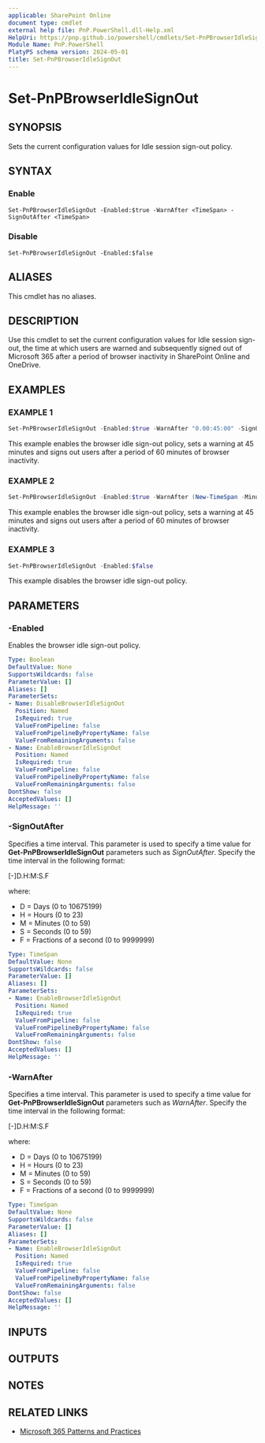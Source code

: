 ```yaml
---
applicable: SharePoint Online
document type: cmdlet
external help file: PnP.PowerShell.dll-Help.xml
HelpUri: https://pnp.github.io/powershell/cmdlets/Set-PnPBrowserIdleSignOut.html
Module Name: PnP.PowerShell
PlatyPS schema version: 2024-05-01
title: Set-PnPBrowserIdleSignOut
---
```


# Set-PnPBrowserIdleSignOut

## SYNOPSIS

Sets the current configuration values for Idle session sign-out policy.

## SYNTAX

### Enable

```
Set-PnPBrowserIdleSignOut -Enabled:$true -WarnAfter <TimeSpan> -SignOutAfter <TimeSpan>
```

### Disable

```
Set-PnPBrowserIdleSignOut -Enabled:$false
```

## ALIASES

This cmdlet has no aliases.

## DESCRIPTION

Use this cmdlet to set the current configuration values for Idle session sign-out, the time at which users are warned and subsequently signed out of Microsoft 365 after a period of browser inactivity in SharePoint Online and OneDrive.

## EXAMPLES

### EXAMPLE 1

```powershell
Set-PnPBrowserIdleSignOut -Enabled:$true -WarnAfter "0.00:45:00" -SignOutAfter "0.01:00:00"
```
This example enables the browser idle sign-out policy, sets a warning at 45 minutes and signs out users after a period of 60 minutes of browser inactivity.

### EXAMPLE 2

```powershell
Set-PnPBrowserIdleSignOut -Enabled:$true -WarnAfter (New-TimeSpan -Minutes 45) -SignOutAfter (New-TimeSpan -Hours 1)
```
This example enables the browser idle sign-out policy, sets a warning at 45 minutes and signs out users after a period of 60 minutes of browser inactivity.

### EXAMPLE 3

```powershell
Set-PnPBrowserIdleSignOut -Enabled:$false
```
This example disables the browser idle sign-out policy.

## PARAMETERS

### -Enabled

Enables the browser idle sign-out policy.

```yaml
Type: Boolean
DefaultValue: None
SupportsWildcards: false
ParameterValue: []
Aliases: []
ParameterSets:
- Name: DisableBrowserIdleSignOut
  Position: Named
  IsRequired: true
  ValueFromPipeline: false
  ValueFromPipelineByPropertyName: false
  ValueFromRemainingArguments: false
- Name: EnableBrowserIdleSignOut
  Position: Named
  IsRequired: true
  ValueFromPipeline: false
  ValueFromPipelineByPropertyName: false
  ValueFromRemainingArguments: false
DontShow: false
AcceptedValues: []
HelpMessage: ''
```

### -SignOutAfter

Specifies a time interval.
This parameter is used to specify a time value for **Get-PnPBrowserIdleSignOut** parameters such as *SignOutAfter*.
Specify the time interval in the following format:

\[-\]D.H:M:S.F

where:

- D = Days (0 to 10675199)
- H = Hours (0 to 23)
- M = Minutes (0 to 59)
- S = Seconds (0 to 59)
- F = Fractions of a second (0 to 9999999)

```yaml
Type: TimeSpan
DefaultValue: None
SupportsWildcards: false
ParameterValue: []
Aliases: []
ParameterSets:
- Name: EnableBrowserIdleSignOut
  Position: Named
  IsRequired: true
  ValueFromPipeline: false
  ValueFromPipelineByPropertyName: false
  ValueFromRemainingArguments: false
DontShow: false
AcceptedValues: []
HelpMessage: ''
```

### -WarnAfter

Specifies a time interval.
This parameter is used to specify a time value for **Get-PnPBrowserIdleSignOut** parameters such as *WarnAfter*.
Specify the time interval in the following format:

\[-\]D.H:M:S.F

where:

- D = Days (0 to 10675199)
- H = Hours (0 to 23)
- M = Minutes (0 to 59)
- S = Seconds (0 to 59)
- F = Fractions of a second (0 to 9999999)

```yaml
Type: TimeSpan
DefaultValue: None
SupportsWildcards: false
ParameterValue: []
Aliases: []
ParameterSets:
- Name: EnableBrowserIdleSignOut
  Position: Named
  IsRequired: true
  ValueFromPipeline: false
  ValueFromPipelineByPropertyName: false
  ValueFromRemainingArguments: false
DontShow: false
AcceptedValues: []
HelpMessage: ''
```

## INPUTS

## OUTPUTS

## NOTES

## RELATED LINKS

- [Microsoft 365 Patterns and Practices](https://aka.ms/m365pnp)
